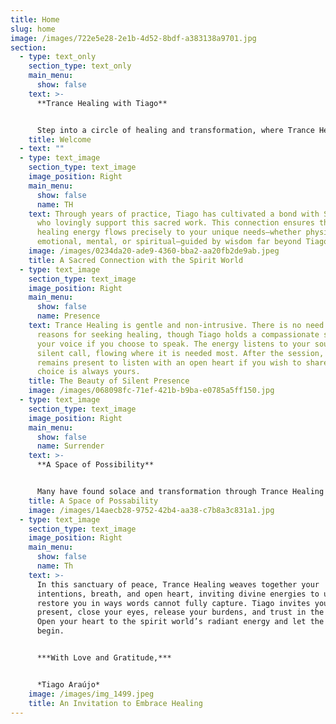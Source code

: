 ```yaml
---
title: Home
slug: home
image: /images/722e5e28-2e1b-4d52-8bdf-a383138a9701.jpg
section:
  - type: text_only
    section_type: text_only
    main_menu:
      show: false
    text: >-
      **Trance Healing with Tiago**


      Step into a circle of healing and transformation, where Trance Healing serves as a sacred bridge between the physical and spiritual realms, connecting you with the Divine Intelligence from the Spirit World through the presence of Spirit Guides to you. In this practice, Tiago surrenders to become a vessel for divine energy, channeling healing that touches your physical, emotional, mental, and spiritual being, inviting you with an open heart to embrace the boundless love and renewal that awaits.
    title: Welcome
  - text: ""
  - type: text_image
    section_type: text_image
    image_position: Right
    main_menu:
      show: false
      name: TH
    text: Through years of practice, Tiago has cultivated a bond with Spirit Guides
      who lovingly support this sacred work. This connection ensures that
      healing energy flows precisely to your unique needs—whether physical,
      emotional, mental, or spiritual—guided by wisdom far beyond Tiago’s own.
    image: /images/0234da20-ade9-4360-bba2-aa20fb2de9ab.jpeg
    title: A Sacred Connection with the Spirit World
  - type: text_image
    section_type: text_image
    image_position: Right
    main_menu:
      show: false
      name: Presence
    text: Trance Healing is gentle and non-intrusive. There is no need to share your
      reasons for seeking healing, though Tiago holds a compassionate space for
      your voice if you choose to speak. The energy listens to your soul’s
      silent call, flowing where it is needed most. After the session, Tiago
      remains present to listen with an open heart if you wish to share, but the
      choice is always yours.
    title: The Beauty of Silent Presence
    image: /images/068098fc-71ef-421b-b9ba-e0785a5ff150.jpg
  - type: text_image
    section_type: text_image
    image_position: Right
    main_menu:
      show: false
      name: Surrender
    text: >-
      **A Space of Possibility**


      Many have found solace and transformation through Trance Healing with Tiago, yet he humbly honors the uniqueness of each individual’s journey. The spirit world offers infinite love, but Tiago makes no promises of specific outcomes. This practice complements your well-being, not replacing professional medical care, and Tiago encourages seeking medical advice when needed.
    title: A Space of Possability
    image: /images/14aecb28-9752-42b4-aa38-c7b8a3c831a1.jpg
  - type: text_image
    section_type: text_image
    image_position: Right
    main_menu:
      show: false
      name: Th
    text: >-
      In this sanctuary of peace, Trance Healing weaves together your
      intentions, breath, and open heart, inviting divine energies to uplift and
      restore you in ways words cannot fully capture. Tiago invites you to be
      present, close your eyes, release your burdens, and trust in the unseen.
      Open your heart to the spirit world’s radiant energy and let the healing
      begin.


      ***With Love and Gratitude,***  


      *Tiago Araújo*
    image: /images/img_1499.jpeg
    title: An Invitation to Embrace Healing
---
```

